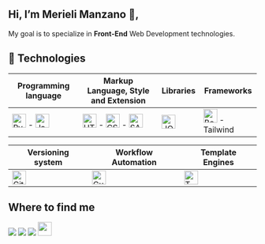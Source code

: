 ## Hi, I’m Merieli Manzano 👋,
<p>My goal is to specialize in <strong>Front-End</strong> Web Development technologies.</p>

## 🚀 Technologies
| Programming language | Markup Language, Style and Extension | Libraries | Frameworks |
| -------------------- | ------------------------------------ | --------- | ---------- |
| <img src="https://img.shields.io/badge/Python-14354C?style=for-the-badge&logo=python&logoColor=white" target="_blank" height="28px" alt="Python"> - <img src="https://img.shields.io/badge/JavaScript-323330?style=for-the-badge&logo=javascript&logoColor=F7DF1E" target="_blank" height="28px" alt="JavaScript"> | <img src="https://img.shields.io/badge/HTML5-E34F26?style=for-the-badge&logo=html5&logoColor=white" target="_blank" height="28px" alt="HTML5"> - <img src="https://img.shields.io/badge/CSS3-1572B6?style=for-the-badge&logo=css3&logoColor=white" target="_blank" height="28px" alt="CSS3"> - <img src="https://img.icons8.com/color/48/000000/sass.png" height="28px" alt="SASS"> | <img src="https://img.icons8.com/external-tal-revivo-shadow-tal-revivo/24/000000/external-jquery-is-a-javascript-library-designed-to-simplify-html-logo-shadow-tal-revivo.png" height="28px" alt="JQuery"> | <img src="https://img.icons8.com/color/50/000000/bootstrap.png" height="28px" alt="Bootstrap"> - Tailwind |

| Versioning system | Workflow Automation | Template Engines |
| ----------------- | ------------------- | ---------------- |
| <img src="https://img.icons8.com/color/48/000000/git.png" target="_blank" height="28px" alt="Git"> | <img src="https://img.icons8.com/external-tal-revivo-shadow-tal-revivo/24/000000/external-gulp-an-open-source-javascript-toolkit-by-fractal-innovations-logo-shadow-tal-revivo.png" height="28px" alt="Gulp"> | <img src="https://cdn.icon-icons.com/icons2/2107/PNG/512/file_type_twig_icon_130109.png" target="_blank" height="28px" alt="TWIG template engine for PHP"> |

## Where to find me 
<div height="28px"> 
  <a href="https://instagram.com/merieli.manzano" target="_blank"><img src="https://img.shields.io/badge/-Instagram-%23E4405F?style=for-the-badge&logo=instagram&logoColor=white" target="_blank"></a>
   <a href = "mailto:merieli.dev@gmail.com"><img src="https://img.shields.io/badge/-Gmail-%23333?style=for-the-badge&logo=gmail&logoColor=white" target="_blank"></a>
   <a href="https://www.linkedin.com/in/merielialbergardi" target="_blank"><img src="https://img.shields.io/badge/-LinkedIn-%230077B5?style=for-the-badge&logo=linkedin&logoColor=white" target="_blank"></a>  
  <a href="https://t.me/merielimanzano" target="_blank"><img src="https://cdn.icon-icons.com/icons2/2530/PNG/512/telegram_button_icon_151837.png" target="_blank" height="28px"></a>  
</div>
